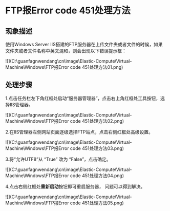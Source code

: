 # FTP报Error code 451处理方法
## 现象描述

使用Windows Server IIS搭建的FTP服务器在上传文件夹或者文件的时候，如果文件夹或者文件名称中英文混和，则会出现以下错误提示框：

![](C:\guanfagnwendang\cn\image\Elastic-Compute\Virtual-Machine\Windows\FTP报Error code 451处理方法01.png)

## 处理步骤

1.点击任务栏左下角红框处启动“服务器管理器”，点击右上角红框处工具按钮，选择IIS管理器。

![](C:\guanfagnwendang\cn\image\Elastic-Compute\Virtual-Machine\Windows\FTP报Error code 451处理方法02.png)

2.在IIS管理器左侧网站页面逐级选择FTP站点，点击右侧红框处高级设置。

![](C:\guanfagnwendang\cn\image\Elastic-Compute\Virtual-Machine\Windows\FTP报Error code 451处理方法03.png)

3.将“允许UTF8”从 “True” 改为 “False”，点击确定。

![](C:\guanfagnwendang\cn\image\Elastic-Compute\Virtual-Machine\Windows\FTP报Error code 451处理方法04.png)

4.点击右侧红框处**重新启动**按钮即可重启服务器， 问题可以得到解决。

![](C:\guanfagnwendang\cn\image\Elastic-Compute\Virtual-Machine\Windows\FTP报Error code 451处理方法05.png)

